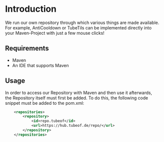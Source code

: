 # Introduction

We run our own repository through which various things are made available.
For example, AntiCooldown or TubeTils can be implemented directly into your Maven-Project with just a few mouse clicks!

## Requirements

- Maven
- An IDE that supports Maven

## Usage

In order to access our Repository with Maven and then use it afterwards, the Repository itself must first be added. To do this, the following code snippet must be added to the pom.xml:

```xml
    <repositories>
        <repository>
            <id>repo.tubeof</id>
            <url>https://hub.tubeof.de/repo/</url>
        </repository>
    </repositories>
```
